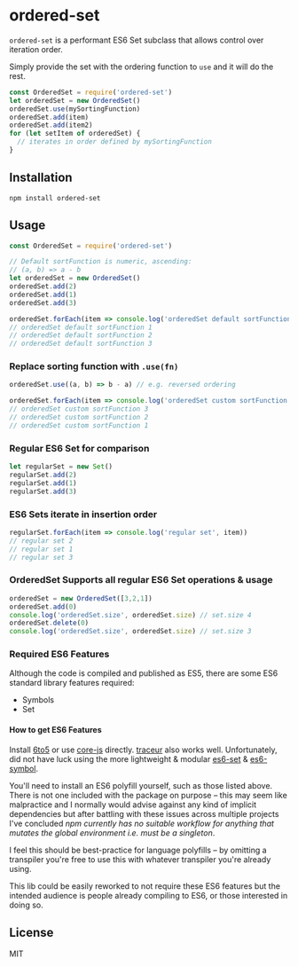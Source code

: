 # ordered-set

`ordered-set` is a performant ES6 Set subclass that allows control
over iteration order.

Simply provide the set with the ordering function to `use` and it will
do the rest.

```js
const OrderedSet = require('ordered-set')
let orderedSet = new OrderedSet()
orderedSet.use(mySortingFunction)
orderedSet.add(item)
orderedSet.add(item2)
for (let setItem of orderedSet) {
  // iterates in order defined by mySortingFunction
}
```

## Installation

```
npm install ordered-set
```

## Usage

```js
const OrderedSet = require('ordered-set')

// Default sortFunction is numeric, ascending:
// (a, b) => a - b
let orderedSet = new OrderedSet()
orderedSet.add(2)
orderedSet.add(1)
orderedSet.add(3)

orderedSet.forEach(item => console.log('orderedSet default sortFunction', item))
// orderedSet default sortFunction 1
// orderedSet default sortFunction 2
// orderedSet default sortFunction 3
```

### Replace sorting function with `.use(fn)`

```js
orderedSet.use((a, b) => b - a) // e.g. reversed ordering

orderedSet.forEach(item => console.log('orderedSet custom sortFunction', item))
// orderedSet custom sortFunction 3
// orderedSet custom sortFunction 2
// orderedSet custom sortFunction 1
```

### Regular ES6 Set for comparison

```js
let regularSet = new Set()
regularSet.add(2)
regularSet.add(1)
regularSet.add(3)
```

### ES6 Sets iterate in insertion order

```js
regularSet.forEach(item => console.log('regular set', item))
// regular set 2
// regular set 1
// regular set 3
```

### OrderedSet Supports all regular ES6 Set operations & usage

```js
orderedSet = new OrderedSet([3,2,1])
orderedSet.add(0)
console.log('orderedSet.size', orderedSet.size) // set.size 4
orderedSet.delete(0)
console.log('orderedSet.size', orderedSet.size) // set.size 3
```

### Required ES6 Features

Although the code is compiled and published as ES5, there are some ES6
standard library features required:

* Symbols
* Set


#### How to get ES6 Features

Install [6to5](https://6to5.org/) or use [core-js](https://github.com/zloirock/core-js) directly. [traceur](https://github.com/google/traceur-compiler) also works well.
Unfortunately, did not have luck using the more lightweight & modular [es6-set](https://github.com/medikoo/es6-set) & [es6-symbol](https://github.com/medikoo/es6-symbol).

You'll need to install an ES6 polyfill yourself, such as those listed
above. There is not one included with the package on purpose – this may
seem like malpractice and I normally would advise against any kind of
implicit dependencies but after battling with these issues across
multiple projects I've concluded *npm currently has no suitable workflow
for anything that mutates the global environment i.e. must be a
singleton*.

I feel this should be best-practice for language polyfills – by omitting
a transpiler you're free to use this with whatever transpiler you're
already using.

This lib could be easily reworked to not require these ES6 features but
the intended audience is people already compiling to ES6, or those
interested in doing so.

## License

MIT
